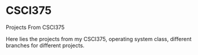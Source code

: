 # CSCI375
Projects From CSCI375

Here lies the projects from my CSCI375, operating system class, different branches for different projects.

